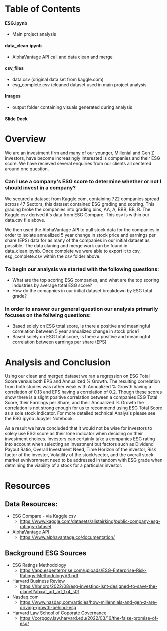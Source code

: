 # Table of Contents

#### ESG.ipynb
* Main project analysis

#### data_clean.ipynb
* AlphaVantage API call and data clean and merge
       
#### csv_files
* data.csv (original data set from kaggle.com)
* esg_complete.csv (cleaned dataset used in main project analysis
      
#### Images
* output folder containing visuals generated during analysis
    
#### Slide Deck

# Overview
We are an investment firm and many of our younger, Millenial and Gen Z investors, have become increasingly interested is companies and their ESG score. We have recieved several enquiries from our clients all centered around one question. 

### Can I use a company's ESG score to determine whether or not I should invest in a company?

We secured a dataset from Kaggle.com, containing 722 companies spread across 47 Sectors, this dataset contained ESG grading and scoring. This grading broke the companies into grading bins, AA, A, BBB, BB, B. The Kaggle csv derived it's data from ESG Compare. This csv is within our data.csv file above.

We then used the AlphaVantage API to pull stock data for the companies in order to isolate annualized 5 year change in stock price and earnings per share (EPS) data for as many of the companies in our initial dataset as possible. The data claning and merge work can be found in data_clean.ipynb. Once complete we were able to  export it to csv, esg_complete.csv within the csv folder above. 

### To begin our analysis we started with the following questions:
* What are the top scoring ESG companies, and what are the top scoring industries by average total ESG score?
* How do the comapnies in our initial dataset breakdown by ESG total grade?

### In order to answer our general question our analysis primarily focuses on the follwing questions:
* Based solely on ESG total score, is there a positive and meaningful correlation between 5 year annualized change in stock price?
* Based solely on ESG total score, is there a positive and meaningful correlation between earnings per share (EPS)


# Analysis and Conclusion
Using our clean and merged dataset we ran a regression on ESG Total Score versus both EPS and Annualized % Growth. The resulting correlation from both studies was rather weak with Annualized % Growth having a correlation of 0.13 and EPS having a correlation of 0.2. Though these scores show there is a slight positive correlation between a companies ESG Total Score, their Earnings per Share, and their Annualized % Growth the correlation is not strong enough for us to recommend using ESG Total Score as a sole stock indicator. For more detailed technical Analysis please see the ESG.ipynb Jupyter Notebook.

As a result we have concluded that it would not be wise for investors to solely use ESG score as their lone indicator when deciding on their investment choices. Investors can certainly take a companies ESG rating into account when selecting an investment but factors such as Dividend Payout Ratio, Overall Investment Need, Time Horizon of the investor, Risk factor of the investor, Volatility of the stock/sector, and the overall stock market evnivornment need to be addressed in tandom with ESG grade when detmining the viability of a stock for a particular investor. 

# Resources

## Data Resources:
* ESG Compare - via Kaggle csv
  * https://www.kaggle.com/datasets/alistairking/public-company-esg-ratings-dataset
* AlphaVantage API
  * https://www.alphavantage.co/documentation/

## Background ESG Sources
* ESG Ratings Methodology
  * https://app.esgenterprise.com/uploads/ESG-Enterprise-Risk-Ratings-MethodologyV3.pdf
* Harvard Business Review
  * https://hbr.org/2022/08/esg-investing-isnt-designed-to-save-the-planet?ab=at_art_art_1x4_s01
* Nasdaq.com
  * https://www.nasdaq.com/articles/how-millennials-and-gen-z-are-driving-growth-behind-esg
* Harvard Law School of Coporate Governance
  * https://corpgov.law.harvard.edu/2022/03/16/the-false-promise-of-esg/
